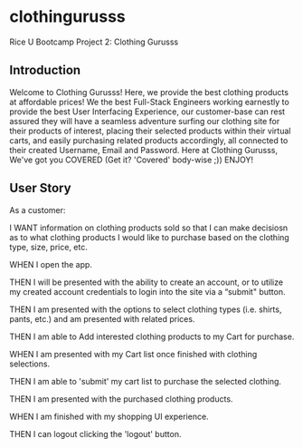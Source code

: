 # clothingurusss
Rice U Bootcamp Project 2: Clothing Gurusss

## Introduction

Welcome to Clothing Gurusss! Here, we provide the best clothing products at affordable prices!
We the best Full-Stack Engineers working earnestly to provide the best User Interfacing Experience,
our customer-base can rest assured they will have a seamless adventure surfing our clothing site for 
their products of interest, placing their selected products within their virtual carts, and easily purchasing 
related products accordingly, all connected to their created Username, Email and Password. Here at Clothing Gurusss,
We've got you COVERED (Get it? 'Covered' body-wise ;)) ENJOY!

## User Story

As a customer:

I WANT information on clothing products sold so that I can make decisiosn as to what clothing products I would like to purchase based on the clothing type, size, price, etc.

WHEN I open the app.

THEN I will be presented with the ability to create an account, or to utilize my created account credentials to login into the site via a “submit" button.

THEN I am presented with the options to select clothing types (i.e. shirts, pants, etc.) and am presented with related prices.

THEN I am able to Add interested clothing products to my Cart for purchase.

WHEN I am presented with my Cart list once finished with clothing selections.

THEN I am able to 'submit' my cart list to purchase the selected clothing.

THEN I am presented with the purchased clothing products.

WHEN I am finished with my shopping UI experience.

THEN I can logout clicking the 'logout' button.
